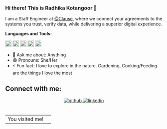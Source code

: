 ### Hi there! This is Radhika Kotangoor 👋 

I am a Staff Engineer at [@Clause](https://clause.io/), where we connect your agreements to the systems you trust, verify data, while delivering a superior digital experience.

**Languages and Tools:**  

<code><img height="20" src="https://upload.wikimedia.org/wikipedia/commons/thumb/c/c3/Python-logo-notext.svg/165px-Python-logo-notext.svg.png"></code>
<code><img height="20" src="https://upload.wikimedia.org/wikipedia/commons/thumb/a/a7/React-icon.svg/640px-React-icon.svg.png"></code>
<code><img height="20" src="https://sentry.io/_assets/logos/node-3424bd51a773808e4b2473878d45009ded79ac1a897b64de6fb68b8e0dd4a697.svg"></code>
<code><img height="20" src="https://user-images.githubusercontent.com/29004603/75462714-9dd79b80-59bf-11ea-8e6b-575765733340.png"></code>
<code><img height="20" src="https://www.postgresql.org/media/img/about/press/elephant.png"></code>

  - 💬 Ask me about: Anything
  - 😄 Pronouns: She/Her
  - ⚡ Fun fact: I love to explore in the nature. Gardening, Cooking/Feeding are the things I love the most


<h2 align="left">Connect with me:</h2>
<div align="center">  
  <a href="https://github.com/rkotangoor" target="_blank">
    <img src=https://img.shields.io/badge/github-%2324292e.svg?&style=for-the-badge&logo=github&logoColor=white alt=github style="margin-bottom: 5px;" />
  </a>
  <a href="https://www.linkedin.com/in/radhika-kotangoor/" target="_blank">
    <img src=https://img.shields.io/badge/linkedin-%231E77B5.svg?&style=for-the-badge&logo=linkedin&logoColor=white alt=linkedin style="margin-bottom: 5px;" />
  </a>
</div> 

<br />

<table>
  <tr>
    <td>You visited me!</td>
    <td><img src="https://profile-counter.glitch.me/rkotangoor/count.svg" alt="" /></td>
  </tr>
</table>

<!--
**rkotangoor/rkotangoor** is a ✨ _special_ ✨ repository because its `README.md` (this file) appears on your GitHub profile.

Here are some ideas to get you started:

- 🔭 I’m currently working on ...
- 🌱 I’m currently learning ...
- 👯 I’m looking to collaborate on ...
- 🤔 I’m looking for help with ...
- 💬 Ask me about ...
- 📫 How to reach me: ...
- 😄 Pronouns: ...
- ⚡ Fun fact: ...
-->

